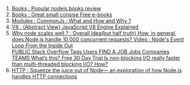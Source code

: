 1. [Books : Popular nodejs books review](https://ict.iitk.ac.in/node-js-books/)
2. [Books : Great small consise Free e-books](https://risingstack.com/resources)
3. [Modules : CommonJs : What and How and Why ?](https://www.oreilly.com/library/view/learning-javascript-design/9781449334840/ch11s03.html#:~:text=From%20a%20structure%20perspective%2C%20a,define%20here%2C%20for%20example)
4. [V8 : (Abstract View) JavaScript V8 Engine Explained](https://hackernoon.com/javascript-v8-engine-explained-3f940148d4ef)
5. [Why node scales well ? : Overall idea(but half truth)](https://www.journaldev.com/7462/node-js-architecture-single-threaded-event-loop)[  How, in general, does Node.js handle 10,000 concurrent requests?
](https://stackoverflow.com/questions/34855352/how-in-general-does-node-js-handle-10-000-concurrent-requests)[  Video : Node's Event Loop From the Inside Out](https://www.youtube.com/watch?v=P9csgxBgaZ8&t=104s)[  
PUBLIC
Stack Overflow
Tags
Users
FIND A JOB
Jobs
Companies
TEAMS
What’s this?
Free 30 Day Trial
Is non-blocking I/O really faster than multi-threaded blocking I/O? How?
](https://stackoverflow.com/questions/8546273/is-non-blocking-i-o-really-faster-than-multi-threaded-blocking-i-o-how)
5. [HTTP : Squeeze the juice out of Node— an exploration of how Node.js handles HTTP connections](https://www.yld.io/blog/squeeze-the-juice-out-of-node-an-exploration-of-how-node-js-handles-http-connections/)
